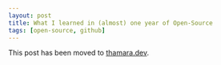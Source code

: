 ```yaml
---
layout: post
title: What I learned in (almost) one year of Open-Source
tags: [open-source, github]
---
```


This post has been moved to [thamara.dev](https://thamara.dev/posts/what-i-learned-in-almost-one-year-of-open-source/).
